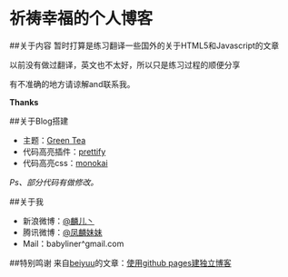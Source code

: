 祈祷幸福的个人博客
============================

##关于内容
暂时打算是练习翻译一些国外的关于HTML5和Javascript的文章

以前没有做过翻译，英文也不太好，所以只是练习过程的顺便分享

有不准确的地方请谅解and联系我。

__Thanks__

##关于Blog搭建

- 主题：[Green Tea](http://richbray.me/frap/)
- 代码高亮插件：[prettify](https://code.google.com/p/google-code-prettify/)
- 代码高亮css：[monokai](https://github.com/RaphaelDDL/google-prettify-monokai-theme)

_Ps、部分代码有做修改。_

##关于我

- 新浪微博：[@麟儿丶](http://weibo.com/13511031)
- 腾讯微博：[@凤麟妹妹](http://t.qq.com/qidaoxingfu)
- Mail：babyliner^gmail.com

##特别鸣谢
来自[beiyuu](http://github.com/beiyuu)的文章：[使用github pages建独立博客](http://beiyuu.com/github-pages/)
